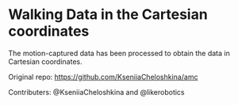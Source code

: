 # Walking Data in the Cartesian coordinates
The motion-captured data has been processed to obtain the data in Cartesian coordinates.

Original repo: https://github.com/KseniiaCheloshkina/amc

Contributers: @KseniiaCheloshkina and @likerobotics